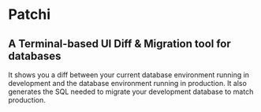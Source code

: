 # Patchi

## A Terminal-based UI Diff & Migration tool for databases
It shows you a diff between your current database 
environment running in development and the database environment running in production. It also generates the SQL
needed to migrate your development database to match production.